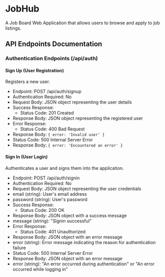 # JobHub
A Job Board Web Application that allows users to browse and apply to job listings.

## API Endpoints Documentation

### Authentication Endpoints (/api/auth)
#### Sign Up (User Registration)
Registers a new user.

- Endpoint: POST /api/auth/signup
- Authentication Required: No
- Request Body: JSON object representing the user details
- Success Response:
  - Status Code: 201 Created
- Response Body: JSON object representing the registered user
- Error Response:
  - Status Code: 400 Bad Request
- Response Body: `{ error: 'Invalid user' }`
- Status Code: 500 Internal Server Error
- Response Body: `{ error: 'Encountered an error' }`

#### Sign In (User Login)
Authenticates a user and signs them into the application.

- Endpoint: POST /api/auth/signin
- Authentication Required: No
- Request Body: JSON object representing the user credentials
- email (string): User's email address
- password (string): User's password
- Success Response:
  - Status Code: 200 OK
- Response Body: JSON object with a success message
- message (string): "Signin successful"
- Error Response:
  - Status Code: 401 Unauthorized
- Response Body: JSON object with an error message
- error (string): Error message indicating the reason for authentication failure
- Status Code: 500 Internal Server Error
- Response Body: JSON object with an error message
- error (string): "An error occurred during authentication" or "An error occurred while logging in"

